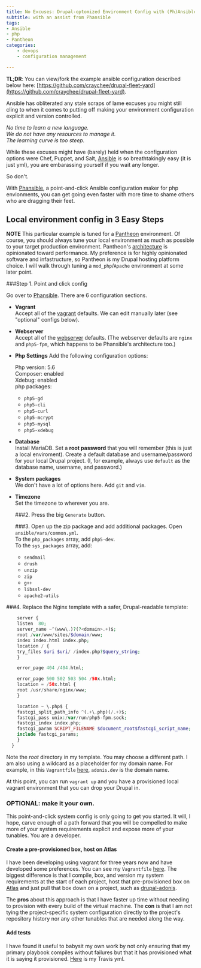 ```yaml
---
title: No Excuses: Drupal-optomized Environment Config with (Ph)Ansible
subtitle: with an assist from Phansible
tags:
- Ansible
- php
- Pantheon
categories:
    - devops
    - configuration management

---
```

**TL;DR**: You can view/fork the example ansible configuration described below here: [https://github.com/craychee/drupal-fleet-yard](https://github.com/craychee/drupal-fleet-yard).

Ansible has obliterated any stale scraps of lame excuses you might still cling to when it comes to putting off making your environment configuration explicit and version controlled.

*No time to learn a new language.*  
*We do not have any resources to manage it.*  
*The learning curve is too steep.*  

While these excuses might have (barely) held when the configuration options were Chef, Puppet, and Salt, [Ansible](http://www.ansible.com/home) is so breathtakingly easy (it is just yml), you are embarassing yourself if you wait any longer.

So don't.

With [Phansible](http://phansible.com/), a point-and-click Ansible configuration maker for php envionments, you can get going even faster with more time to shame others who are dragging their feet.

## Local environment config in 3 Easy Steps

**NOTE** This particular example is tuned for a [Pantheon](https://pantheon.io/) environment. Of course, you should always tune your local environment as much as possible to your target production environment. Pantheon's [architecture](https://pantheon.io/platform/our-architecture) is opinionated toward performance. My preference is for highly opinionated software and infastructure, so Pantheon is my Drupal hosting platform choice. I will walk through tuning a `mod_php`/`Apache` environment at some later point.

###Step 1. Point and click config

Go over to [Phansible](http://phansible.com/). There are 6 configuration sections.

* **Vagrant**  
    Accept all of the [vagrant](http://phansible.com/#section-vagrant) defaults. We can edit manually later (see "optional" configs below).

* **Webserver**  
    Accept all of the [webserver](http://phansible.com/#section-webserver) defaults. (The webserver defaults are `nginx` and `php5-fpm`, which happens to be Phansible's architecture too.)

* **Php Settings**
    Add the following configuration options:

    Php version: 5.6  
    Composer: enabled  
    Xdebug: enabled  
    php packages:  
    * `php5-gd`
    * `php5-cli`
    * `php5-curl`
    * `php5-mcrypt`
    * `php5-mysql`
    * `php5-xdebug`

* **Database**  
    Install MariaDB. Set a **root password** that you will remember (this is just a local enviroment). Create a default database and username/password for your local Drupal project. (I, for example, always use `default` as the database name, username, and password.)

* **System packages**  
    We don't have a lot of options here. Add `git` and `vim`.

* **Timezone**  
    Set the timezone to wherever you are.

    ###2. Press the big `Generate` button.

    ###3. Open up the zip package and add additional packages.
    Open `ansible/vars/common.yml`.  
    To the `php_packages` array, add `php5-dev`.  
    To the `sys_packages` array, add:  

    * `sendmail`  
    * `drush`  
    * `unzip`  
    * `zip`  
    * `g++`  
    * `libssl-dev`  
    * `apache2-utils`  

###4. Replace the Nginx template with a safer, Drupal-readable template:

~~~php
    server {
    listen  80;
    server_name ~^(www\.)?(?<domain>.+)$;
    root /var/www/sites/$domain/www;
    index index.html index.php;
    location / {
    try_files $uri $uri/ /index.php?$query_string;
    }

    error_page 404 /404.html;

    error_page 500 502 503 504 /50x.html;
    location = /50x.html {
    root /usr/share/nginx/www;
    }

    location ~ \.php$ {
    fastcgi_split_path_info ^(.+\.php)(/.+)$;
    fastcgi_pass unix:/var/run/php5-fpm.sock;
    fastcgi_index index.php;
    fastcgi_param SCRIPT_FILENAME $document_root$fastcgi_script_name;
    include fastcgi_params;
    }
  }

~~~

Note the *root* directory in my template. You may choose a different path. I am also using a wildcard as a placeholder for my domain name.
For example, in this `Vagrantfile` [here](https://github.com/craychee/drupal-adonis/blob/master/Vagrantfile#L5), `adonis.dev` is the domain name. 

At this point, you can run `vagrant up` and you have a provisioned local vagrant environment that you can drop your Drupal in.

### OPTIONAL: make it your own.

This point-and-click system config is only going to get you started. It will, I hope, carve enough of a path forward that you will be compelled to make more of your system requirements explicit and expose more of your tunables. You are a developer.

#### Create a pre-provisioned box, host on Atlas

I have been developing using vagrant for three years now and have developed some preferences. You can see my `Vagrantfile` [here](https://github.com/craychee/drupal-fleet-yard/blob/master/Vagrantfile). The biggest difference is that I compile, box, and version my system requirements at the start of each project, host that pre-provisioned box on [Atlas](https://atlas.hashicorp.com/) and just pull that box down on a project, such as [drupal-adonis](https://github.com/craychee/drupal-adonis/blob/master/Vagrantfile#L7).

The **pros** about this approach is that I have faster up time without needing to provision with every build of the virtual machine. The **con** is that I am not tying the project-specific system configuration directly to the project's repository history nor any other tunables that are needed along the way.

#### Add tests
I have found it useful to babysit my own work by not only ensuring that my primary playbook compiles without failures but that it has provisioned what it is saying it provisioned. [Here](https://github.com/craychee/drupal-fleet-yard/blob/master/.travis.yml) is my Travis yml.

